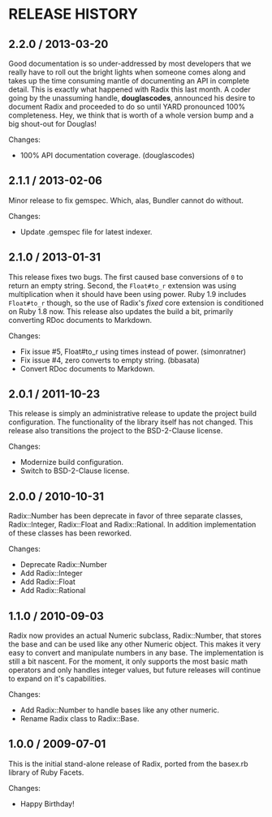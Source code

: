 # RELEASE HISTORY

## 2.2.0 / 2013-03-20

Good documentation is so under-addressed by most developers that we really
have to roll out the bright lights when someone comes along and takes 
up the time consuming mantle of documenting an API in complete detail.
This is exactly what happened with Radix this last month. A coder going
by the unassuming handle, **douglascodes**, announced his desire to 
document Radix and proceeded to do so until YARD pronounced 100%
completeness. Hey, we think that is worth of a whole version bump and 
a big shout-out for Douglas!

Changes:

* 100% API documentation coverage. (douglascodes)


## 2.1.1 / 2013-02-06

Minor release to fix gemspec. Which, alas, Bundler cannot do without.

Changes:

* Update .gemspec file for latest indexer.


## 2.1.0 / 2013-01-31

This release fixes two bugs. The first caused base conversions of `0`
to return an empty string. Second, the `Float#to_r` extension was
 using multiplication when it should have been using power. 
Ruby 1.9 includes `Float#to_r` though, so the use of Radix's *fixed*
core extension is conditioned on Ruby 1.8 now. This release also 
updates  the build a bit, primarily converting RDoc documents to 
Markdown.

Changes:

* Fix issue #5, Float#to_r using times instead of power. (simonratner)
* Fix issue #4, zero converts to empty string. (bbasata)
* Convert RDoc documents to Markdown.


## 2.0.1 / 2011-10-23

This release is simply an administrative release to update the project
build configuration. The functionality of the library itself has not
changed. This release also transitions the project to the BSD-2-Clause
license.

Changes:

* Modernize build configuration.
* Switch to BSD-2-Clause license.


## 2.0.0 / 2010-10-31

Radix::Number has been deprecate in favor of three separate classes,
Radix::Integer, Radix::Float and Radix::Rational. In addition
implementation of these classes has been reworked.

Changes:

* Deprecate Radix::Number
* Add Radix::Integer
* Add Radix::Float
* Add Radix::Rational


## 1.1.0 / 2010-09-03

Radix now provides an actual Numeric subclass, Radix::Number, that stores
the base and can be used like any other Numeric object. This makes it very
easy to convert and manipulate numbers in any base. The implementation is still
a bit nascent. For the moment, it only supports the most basic math operators
and only handles integer values, but future releases will continue to expand
on it's capabilities.

Changes:

* Add Radix::Number to handle bases like any other numeric.
* Rename Radix class to Radix::Base.


## 1.0.0 / 2009-07-01

This is the initial stand-alone release of Radix,
ported from the basex.rb library of Ruby Facets.

Changes:

* Happy Birthday!

